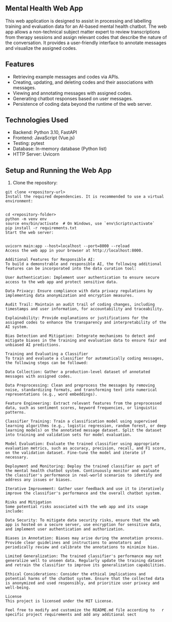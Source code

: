 ## Mental Health Web App

This web application is designed to assist in processing and labelling training and evaluation data for an AI-based mental health chatbot. The web app allows a non-technical subject matter expert to review transcriptions from therapy sessions and assign relevant codes that describe the nature of the conversation. It provides a user-friendly interface to annotate messages and visualize the assigned codes.

## Features

- Retrieving example messages and codes via APIs.
- Creating, updating, and deleting codes and their associations with messages.
- Viewing and annotating messages with assigned codes.
- Generating chatbot responses based on user messages.
- Persistence of coding data beyond the runtime of the web server.

## Technologies Used

- Backend: Python 3.10, FastAPI
- Frontend: JavaScript (Vue.js)
- Testing: pytest
- Database: In-memory database (Python list)
- HTTP Server: Uvicorn

## Setup and Running the Web App

1. Clone the repository:

```  
git clone <repository-url>
Install the required dependencies. It is recommended to use a virtual environment:
  
  
cd <repository-folder>
python -m venv env
source env/bin/activate  # On Windows, use `env\Scripts\activate`
pip install -r requirements.txt
Start the web server:
  
  
uvicorn main:app --host=localhost --port=8000 --reload
Access the web app in your browser at http://localhost:8000.

Additional Features for Responsible AI:
To build a demonstrable and responsible AI, the following additional features can be incorporated into the data curation tool:

User Authentication: Implement user authentication to ensure secure access to the web app and protect sensitive data.

Data Privacy: Ensure compliance with data privacy regulations by implementing data anonymization and encryption measures.

Audit Trail: Maintain an audit trail of coding changes, including timestamps and user information, for accountability and traceability.

Explainability: Provide explanations or justifications for the assigned codes to enhance the transparency and interpretability of the AI system.

Bias Detection and Mitigation: Integrate mechanisms to detect and mitigate biases in the training and evaluation data to ensure fair and unbiased AI predictions.

Training and Evaluating a Classifier
To train and evaluate a classifier for automatically coding messages, the following steps can be followed:

Data Collection: Gather a production-level dataset of annotated messages with assigned codes.

Data Preprocessing: Clean and preprocess the messages by removing noise, standardizing formats, and transforming text into numerical representations (e.g., word embeddings).

Feature Engineering: Extract relevant features from the preprocessed data, such as sentiment scores, keyword frequencies, or linguistic patterns.

Classifier Training: Train a classification model using supervised learning algorithms (e.g., logistic regression, random forest, or deep learning models) on the annotated message dataset. Split the dataset into training and validation sets for model evaluation.

Model Evaluation: Evaluate the trained classifier using appropriate evaluation metrics, such as accuracy, precision, recall, and F1 score, on the validation dataset. Fine-tune the model and iterate if necessary.

Deployment and Monitoring: Deploy the trained classifier as part of the mental health chatbot system. Continuously monitor and evaluate the classifier's performance in real-world scenarios to identify and address any issues or biases.

Iterative Improvement: Gather user feedback and use it to iteratively improve the classifier's performance and the overall chatbot system.

Risks and Mitigation
Some potential risks associated with the web app and its usage include:

Data Security: To mitigate data security risks, ensure that the web app is hosted on a secure server, use encryption for sensitive data, and implement user authentication and authorization.

Biases in Annotation: Biases may arise during the annotation process. Provide clear guidelines and instructions to annotators and periodically review and calibrate the annotations to minimize bias.

Limited Generalization: The trained classifier's performance may not generalize well to unseen data. Regularly update the training dataset and retrain the classifier to improve its generalization capabilities.

Ethical Considerations: Consider the ethical implications and potential harms of the chatbot system. Ensure that the collected data is anonymized and used responsibly, and prioritize user privacy and well-being.

License
This project is licensed under the MIT License.

Feel free to modify and customize the README.md file according to   r specific project requirements and add any additional sect


